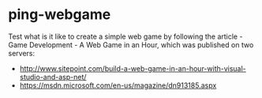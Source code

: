 # ping-webgame

Test what is it like to create a simple web game by following the article - Game Development - A Web Game in an Hour,
which was published on two servers:
- http://www.sitepoint.com/build-a-web-game-in-an-hour-with-visual-studio-and-asp-net/
- https://msdn.microsoft.com/en-us/magazine/dn913185.aspx
